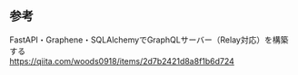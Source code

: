 ## 参考
FastAPI・Graphene・SQLAlchemyでGraphQLサーバー（Relay対応）を構築する  
https://qiita.com/woods0918/items/2d7b2421d8a8f1b6d724  

